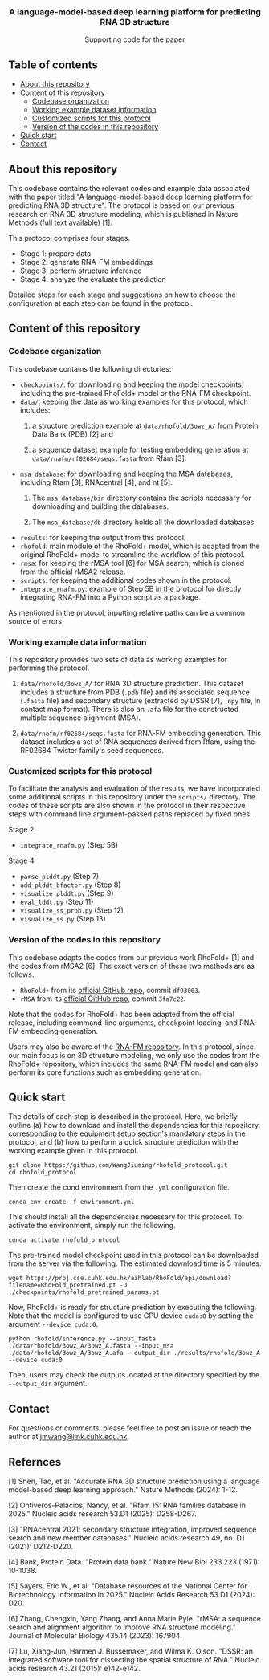 
<p align="center">

  <h3 align="center">A language-model-based deep learning platform for predicting RNA 3D structure</h3>

  <p align="center">
    Supporting code for the paper
  </p>
</p>

## Table of contents
* [About this repository](#about-this-repository)
* [Content of this repository](#content-of-this-repository)
  * [Codebase organization](#codebase-organization)
  * [Working example dataset information](#working-example-data-information)
  * [Customized scripts for this protocol](#customized-scripts-for-this-protocol)
  * [Version of the codes in this repository](#version-of-the-codes-in-this-repository)
* [Quick start](#quick-start)
* [Contact](#contact)

<!-- ABOUT THE PROJECT -->
## About this repository

This codebase contains the relevant codes and example data associated with the paper titled "A language-model-based deep learning platform for predicting RNA 3D structure". The protocol is based on our previous research on RNA 3D structure modeling, which is published in Nature Methods (<a href='https://www.nature.com/articles/s41592-024-02487-0'>full text available</a>) [1].

This protocol comprises four stages.
- Stage 1: prepare data
- Stage 2: generate RNA-FM embeddings
- Stage 3: perform structure inference
- Stage 4: analyze the evaluate the prediction

Detailed steps for each stage and suggestions on how to choose the configuration at each step can be found in the protocol. 

<!-- File organization -->
## Content of this repository
### Codebase organization

This codebase contains the following directories:
<ul>
<li><code>checkpoints/</code>: for downloading and keeping the model checkpoints, including the pre-trained RhoFold+ model or the RNA-FM checkpoint.</li>
<li><code>data/</code>: keeping the data as working examples for this protocol, which includes:</li>

1. a structure prediction example at <code>data/rhofold/3owz_A/</code> from Protein Data Bank (PDB) [2] and

2. a sequence dataset example for testing embedding generation at <code>data/rnafm/rf02684/seqs.fasta</code> from Rfam [3].

<li><code>msa_database</code>: for downloading and keeping the MSA databases, including Rfam [3], RNAcentral [4], and nt [5]. 

1. The <code>msa_database/bin</code> directory contains the scripts necessary for downloading and building the databases. 

2. The <code>msa_database/db</code> directory holds all the downloaded databases.</li>
<li><code>results</code>: for keeping the output from this protocol.</li>
<li><code>rhofold</code>: main module of the RhoFold+ model, which is adapted from the original RhoFold+ model to streamline the workflow of this protocol.</li>
<li><code>rmsa</code>: for keeping the rMSA tool [6] for MSA search, which is cloned from the official rMSA2 release.</li>
<li><code>scripts</code>: for keeping the additional codes shown in the protocol.</li>
<li><code>integrate_rnafm.py</code>: example of Step 5B in the protocol for directly integrating RNA-FM into a Python script as a package.</li>

</ul>

As mentioned in the protocol, inputting relative paths can be a common source of errors

### Working example data information

This repository provides two sets of data as working examples for performing the protocol.

1. <code>data/rhofold/3owz_A/</code> for RNA 3D structure prediction. This dataset includes a structure from PDB (`.pdb` file) and its associated sequence (`.fasta` file) and secondary structure (extracted by DSSR [7], `.npy` file, in contact map format). There is also an `.afa` file for the constructed multiple sequence alignment (MSA).

2. <code>data/rnafm/rf02684/seqs.fasta</code> for RNA-FM embedding generation. This dataset includes a set of RNA sequences derived from Rfam, using the RF02684 Twister family's seed sequences.

### Customized scripts for this protocol

To facilitate the analysis and evaluation of the results, we have incorporated some additional scripts in this repository under the `scripts/` directory. The codes of these scripts are also shown in the protocol in their respective steps with command line argument-passed paths replaced by fixed ones.

Stage 2
- `integrate_rnafm.py` (Step 5B)

Stage 4
- `parse_plddt.py` (Step 7)
- `add_plddt_bfactor.py` (Step 8)
- `visualize_plddt.py` (Step 9)
- `eval_lddt.py` (Step 11)
- `visualize_ss_prob.py` (Step 12)
- `visualize_ss.py` (Step 13)

### Version of the codes in this repository

This codebase adapts the codes from our previous work RhoFold+ [1] and the codes from rMSA2 [6]. The exact version of these two methods are as follows.

- `RhoFold+` from its <a href='https://github.com/ml4bio/RhoFold/tree/df930033dd40c6c3f923dcafcdc16cf50eb742c8'>official GitHub repo</a>, commit `df93003`.
- `rMSA` from its <a href='https://github.com/kad-ecoli/rMSA2'>official GitHub repo</a>, commit `3fa7c22`.

Note that the codes for RhoFold+ has been adapted from the official release, including command-line arguments, checkpoint loading, and RNA-FM embedding generation.

Users may also be aware of the <a href='https://github.com/ml4bio/RNA-FM'>RNA-FM repository</a>. In this protocol, since our main focus is on 3D structure modeling, we only use the codes from the RhoFold+ repository, which includes the same RNA-FM model and can also perform its core functions such as embedding generation.

## Quick start

The details of each step is described in the protocol. Here, we briefly outline (a) how to download and install the dependencies for this repository, corresponding to the equipment setup section's mandatory steps in the protocol, and (b) how to perform a quick structure prediction with the working example given in this protocol.

```
git clone https://github.com/WangJiuming/rhofold_protocol.git
cd rhofold_protocol
```
Then create the cond environment from the `.yml` configuration file.
```
conda env create -f environment.yml
```
This should install all the dependencies necessary for this protocol. To activate the environment, simply run the following.
```
conda activate rhofold_protocol
```
The pre-trained model checkpoint used in this protocol can be downloaded from the server via the following. The estimated download time is 5 minutes.
```
wget https://proj.cse.cuhk.edu.hk/aihlab/RhoFold/api/download?filename=RhoFold_pretrained.pt -O ./checkpoints/rhofold_pretrained_params.pt
```
Now, RhoFold+ is ready for structure prediction by executing the following. Note that the model is configured to use GPU device `cuda:0` by setting the argument `--device cuda:0`.
```
python rhofold/inference.py --input_fasta ./data/rhofold/3owz_A/3owz_A.fasta --input_msa ./data/rhofold/3owz_A/3owz_A.afa --output_dir ./results/rhofold/3owz_A --device cuda:0 
```
Then, users may check the outputs located at the directory specified by the `--output_dir` argument.

## Contact

For questions or comments, please feel free to post an issue or reach the author at jmwang@link.cuhk.edu.hk.

## Refernces

[1] Shen, Tao, et al. "Accurate RNA 3D structure prediction using a language model-based deep learning approach." Nature Methods (2024): 1-12.

[2] Ontiveros-Palacios, Nancy, et al. "Rfam 15: RNA families database in 2025." Nucleic acids research 53.D1 (2025): D258-D267.

[3] "RNAcentral 2021: secondary structure integration, improved sequence search and new member databases." Nucleic acids research 49, no. D1 (2021): D212-D220.

[4] Bank, Protein Data. "Protein data bank." Nature New Biol 233.223 (1971): 10-1038.

[5] Sayers, Eric W., et al. "Database resources of the National Center for Biotechnology Information in 2025." Nucleic Acids Research 53.D1 (2024): D20.

[6] Zhang, Chengxin, Yang Zhang, and Anna Marie Pyle. "rMSA: a sequence search and alignment algorithm to improve RNA structure modeling." Journal of Molecular Biology 435.14 (2023): 167904.

[7] Lu, Xiang-Jun, Harmen J. Bussemaker, and Wilma K. Olson. "DSSR: an integrated software tool for dissecting the spatial structure of RNA." Nucleic acids research 43.21 (2015): e142-e142.
